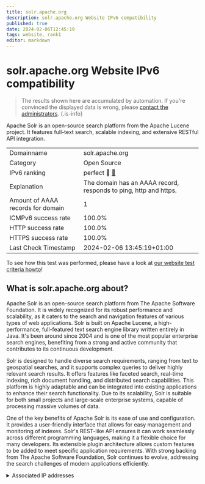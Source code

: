 ```yaml
---
title: solr.apache.org
description: solr.apache.org Website IPv6 compatibility
published: true
date: 2024-02-06T12:45:19
tags: website, rank1
editor: markdown
---
```


# solr.apache.org Website IPv6 compatibility

> The results shown here are accumulated by automation. If you're convinced the displayed data is wrong, please [contact the administrators](/howto/chat). 
{.is-info}

Apache Solr is an open-source search platform from the Apache Lucene project. It features full-text search, scalable indexing, and extensive RESTful API integration.


|   |   |
| - | - |
| Domainname | solr.apache.org
| Category | Open Source |
| IPv6 ranking | perfect :1st_place_medal: [🔗](/howto/ranking) |
| Explanation | The domain has an AAAA record, responds to ping, http and https. |
| Amount of AAAA records for domain | 1 |
| ICMPv6 success rate | 100.0%|
| HTTP success rate | 100.0% |
| HTTPS success rate | 100.0% |
| Last Check Timestamp | 2024-02-06 13:45:19+01:00 |

To see how this test was performed, please have a look at [our website test criteria howto](/howto/testcriteria/website)!


## What is solr.apache.org about?
Apache Solr is an open-source search platform from The Apache Software Foundation. It is widely recognized for its robust performance and scalability, as it caters to the search and navigation features of various types of web applications. Solr is built on Apache Lucene, a high-performance, full-featured text search engine library written entirely in Java. It's been around since 2004 and is one of the most popular enterprise search engines, benefiting from a strong and active community that contributes to its continuous development.

Solr is designed to handle diverse search requirements, ranging from text to geospatial searches, and it supports complex queries to deliver highly relevant search results. It offers features like faceted search, real-time indexing, rich document handling, and distributed search capabilities. This platform is highly adaptable and can be integrated into existing applications to enhance their search functionality. Due to its scalability, Solr is suitable for both small projects and large-scale enterprise systems, capable of processing massive volumes of data.

One of the key benefits of Apache Solr is its ease of use and configuration. It provides a user-friendly interface that allows for easy management and monitoring of indexes. Solr's REST-like API ensures it can work seamlessly across different programming languages, making it a flexible choice for many developers. Its extensible plugin architecture allows custom features to be added to meet specific application requirements. With strong backing from The Apache Software Foundation, Solr continues to evolve, addressing the search challenges of modern applications efficiently.



<details>
<summary>Associated IP addresses</summary>

2a04:4e42::644

</details>
